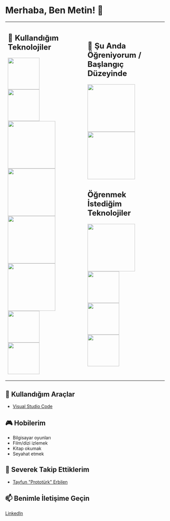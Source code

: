 # Merhaba, Ben Metin! 👋

<table>
<tr>
<td width="50%">

## 🚀 Kullandığım Teknolojiler

<img src="https://img.shields.io/badge/HTML-5-orange?style=flat&logo=html5" width="100"> <br>
<img src="https://img.shields.io/badge/CSS-3-blue?style=flat&logo=css3" width="100"> <br>
<img src="https://img.shields.io/badge/Tailwind%20CSS-Latest-blue?style=flat&logo=tailwind-css" width="150"> <br>
<img src="https://img.shields.io/badge/JavaScript-ES6+-yellow?style=flat&logo=javascript" width="150"> <br>
<img src="https://img.shields.io/badge/React-Latest-blue?style=flat&logo=react" width="150"> <br>
<img src="https://img.shields.io/badge/Node.js-Latest-green?style=flat&logo=node.js" width="150"> <br>
<img src="https://img.shields.io/badge/MongoDB-green?style=flat&logo=mongodb" width="100"> <br>
<img src="https://img.shields.io/badge/VSCode-blue?style=flat&logo=visual-studio-code" width="100">

</td>
<td width="50%">

## 🌱 Şu Anda Öğreniyorum /<br> Başlangıç Düzeyinde 

<img src="https://img.shields.io/badge/React-Latest-blue?style=flat&logo=react" width="150"> <br>
<img src="https://img.shields.io/badge/Node.js-Latest-green?style=flat&logo=node.js" width="150"> <br>

## Öğrenmek İstediğim Teknolojiler

<img src="https://img.shields.io/badge/TypeScript-blue?style=flat&logo=typescript&logoColor=white" width="150"> <br>
<img src="https://img.shields.io/badge/Next.js-black?style=flat&logo=next.js" width="100"> <br>
<img src="https://img.shields.io/badge/GSAP-green?style=flat&logo=greensock&logoColor=white" width="100"> <br>
<img src="https://img.shields.io/badge/Tree.js-brown?style=flat&logo=tree&logoColor=white" width="100"> <br>

</td>
</tr>
</table>






## 🔧 Kullandığım Araçlar

- [Visual Studio Code](https://code.visualstudio.com/)

## 🎮 Hobilerim

- Bilgisayar oyunları
- Film/dizi izlemek
- Kitap okumak
- Seyahat etmek

## 👑 Severek Takip Ettiklerim
- [Tayfun "Prototürk" Erbilen](https://github.com/tayfunerbilen)

## 📫 Benimle İletişime Geçin

[LinkedIn](https://www.linkedin.com/in/nuh-metin-karabulut-73441b265/)

